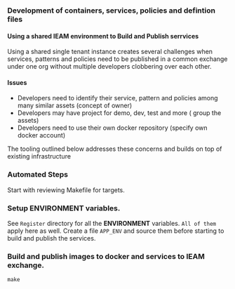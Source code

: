 ### Development of containers, services, policies and defintion files

#### Using a shared IEAM environment to Build and Publish serrvices 

Using a shared single tenant instance creates several challenges when services, patterns and policies need to be published in a common exchange under one org without multiple developers clobbering over each other.

#### Issues

- Developers need to identify their service, pattern and policies among many similar assets (concept of owner)
- Developers may have project for demo, dev, test and more ( group the assets)
- Developers need to use their own docker repository (specify own docker account)

The tooling outlined below addresses these concerns and builds on top of existing infrastructure

### Automated Steps

Start with reviewing Makefile for targets.

### Setup ENVIRONMENT variables.
See `Register` directory for all the **ENVIRONMENT** variables. `All of them` apply here as well. Create a file `APP_ENV` and source them before starting to build and publish the services.  

### Build and publish images to docker and services to IEAM exchange.

    make


